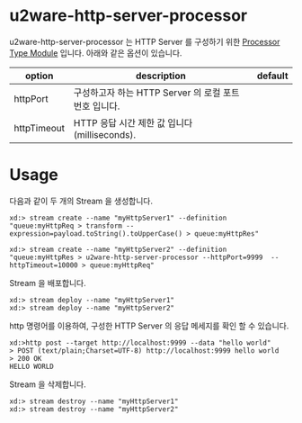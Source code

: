 # u2ware-http-server-processor

u2ware-http-server-processor 는 HTTP Server 를 구성하기 위한 [Processor Type Module](http://docs.spring.io/spring-xd/docs/1.2.1.RELEASE/reference/html/#modules) 입니다. 아래와 같은 옵션이 있습니다.

|option|description|default|
|---|---|---|
|httpPort|구성하고자 하는 HTTP Server 의 로컬 포트 번호 입니다. | |
|httpTimeout| HTTP 응답 시간 제한 값 입니다(milliseconds).| |

# Usage

다음과 같이 두 개의 Stream 을 생성합니다.
```
xd:> stream create --name "myHttpServer1" --definition "queue:myHttpReq > transform --expression=payload.toString().toUpperCase() > queue:myHttpRes"

xd:> stream create --name "myHttpServer2" --definition "queue:myHttpRes > u2ware-http-server-processor --httpPort=9999  --httpTimeout=10000 > queue:myHttpReq"
```

Stream 을 배포합니다. 
```
xd:> stream deploy --name "myHttpServer1"
xd:> stream deploy --name "myHttpServer2"
```

http 명령어를 이용하여, 구성한 HTTP Server 의 응답 메세지를 확인 할 수 있습니다.
```
xd:>http post --target http://localhost:9999 --data "hello world"
> POST (text/plain;Charset=UTF-8) http://localhost:9999 hello world
> 200 OK
HELLO WORLD
```

Stream 을 삭제합니다.
```
xd:> stream destroy --name "myHttpServer1"
xd:> stream destroy --name "myHttpServer2"
```


